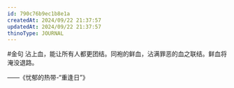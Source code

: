 ```yaml
---
id: 790c76b9ec1b8e1a
createdAt: 2024/09/22 21:37:57
updatedAt: 2024/09/22 21:37:57
thinoType: JOURNAL
---
```

#金句 沾上血，能让所有人都更团结。同袍的鲜血，沾满罪恶的血之联结。鲜血将淹没退路。

——《忧郁的热带-“重逢日”》